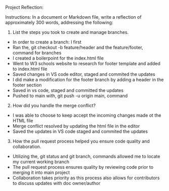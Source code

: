 Project Reflection:


Instructions:
In a document or Markdown file, write a reflection of approximately 300 words, addressing the following:

1. List the steps you took to create and manage branches.
  - In order to create a branch: I first
  - Ran the, git checkout -b feature/header and the feature/footer, command for branches
  - I created a boilerpoint for the index.html file
  - Went to W3 schools website to research for footer template and added to index.html file
  - Saved changes in VS code editor, staged and commited the updates
  - I did make a modification for the footer branch by adding a header in the footer section
  - Saved in vs code, staged and committed the updates
  - Pushed to main with, git push -u origin main, command
     
 2. How did you handle the merge conflict? 
   - I was able to choose to keep accept the incoming changes made ot the HTML file
   - Merge conflict resolved by updating the html file in the editor
   - Saved the updates in VS code staged and commited the updates
     
 3. How the pull request process helped you ensure code quality and collaboration.
  - Utilizing the, git status and git branch, commands allowed me to locate my current working branch
  - The pull request process ensures quality by reviewing code prior to merging it into main project
  - Collaboration takes priority as this process also allows for contributors to discuss updates with doc owner/author
